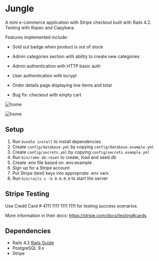 # Jungle

A mini e-commerce application with Stripe checkout built with Rails 4.2. Testing with Rspec and Capybara.

Features implemented include:

* Sold out badge when product is out of stock

* Admin categories section with ability to create new categories
* Admin authentication with HTTP basic auth
* User authentication with bcrypt
* Order details page displaying line items and total
* Bug fix: checkout with empty cart

![home](public/uploads/screenshots/jungle-cart-screenshot.png)


![home](public/uploads/screenshots/jungle-home-screenshot.png)

## Setup

1. Run `bundle install` to install dependencies
2. Create `config/database.yml` by copying `config/database.example.yml`
3. Create `config/secrets.yml` by copying `config/secrets.example.yml`
4. Run `bin/rake db:reset` to create, load and seed db
5. Create .env file based on .env.example
6. Sign up for a Stripe account
7. Put Stripe (test) keys into appropriate .env vars
8. Run `bin/rails s -b 0.0.0.0` to start the server

## Stripe Testing

Use Credit Card # 4111 1111 1111 1111 for testing success scenarios.

More information in their docs: <https://stripe.com/docs/testing#cards>

## Dependencies

* Rails 4.2 [Rails Guide](http://guides.rubyonrails.org/v4.2/)
* PostgreSQL 9.x
* Stripe
